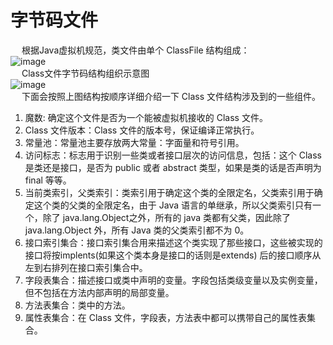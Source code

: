 

# 字节码文件  
<!-- 
类编译
https://mp.weixin.qq.com/s/ogAm51tRmEJZgyDjcaka2g

编译
https://zhuanlan.zhihu.com/p/39536807
https://mp.weixin.qq.com/s/36GeZelS5GU_PKZimes10g

认识JVM和字节码文件 
https://mp.weixin.qq.com/s/2g1-YZXRrzBsD1QaKGnnNQ
https://mp.weixin.qq.com/s/z0BmJz6dk9VNHalicgN2rg

从JVM设计者的角度来看.class文件结构，一文弄懂.class文件的身份地位 
https://mp.weixin.qq.com/s/BVoqaDn7HUNtdB5vZa0zug
 手把手教你 javap 反编译分解代码，授人以鱼不如授人以渔 
https://mp.weixin.qq.com/s/o0MFrSVS7fYLDo6UnfmA-A

https://mp.weixin.qq.com/s/AnRtCQDIkKgIdhKTk2sWeA

2W 字的Java class类文件结构详解！
https://mp.weixin.qq.com/s/RndRd9apu3tXEDGBZF7EbQ
-->
&emsp; 根据Java虚拟机规范，类文件由单个 ClassFile 结构组成：  
![image](http://www.wt1814.com/static/view/images/java/JVM/JVM-91.png)  
&emsp; Class文件字节码结构组织示意图  
![image](http://www.wt1814.com/static/view/images/java/JVM/JVM-90.png)  
&emsp; 下面会按照上图结构按顺序详细介绍一下 Class 文件结构涉及到的一些组件。  
1. 魔数: 确定这个文件是否为一个能被虚拟机接收的 Class 文件。
2. Class 文件版本：Class 文件的版本号，保证编译正常执行。  
3. 常量池：常量池主要存放两大常量：字面量和符号引用。  
4. 访问标志：标志用于识别一些类或者接口层次的访问信息，包括：这个 Class 是类还是接口，是否为 public 或者 abstract 类型，如果是类的话是否声明为 final 等等。  
5. 当前类索引，父类索引：类索引用于确定这个类的全限定名，父类索引用于确定这个类的父类的全限定名，由于 Java 语言的单继承，所以父类索引只有一个，除了
java.lang.Object之外，所有的 java 类都有父类，因此除了
java.lang.Object 外，所有 Java 类的父类索引都不为 0。  
6. 接口索引集合：接口索引集合用来描述这个类实现了那些接口，这些被实现的接口将按implents(如果这个类本身是接口的话则是extends) 后的接口顺序从左到右排列在接口索引集合中。  
7. 字段表集合：描述接口或类中声明的变量。字段包括类级变量以及实例变量，但不包括在方法内部声明的局部变量。  
8. 方法表集合：类中的方法。 
9. 属性表集合：在 Class 文件，字段表，方法表中都可以携带自己的属性表集合。

